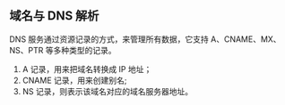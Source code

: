 ## 域名与 DNS 解析

DNS 服务通过资源记录的方式，来管理所有数据，它支持 A、CNAME、MX、NS、PTR 等多种类型的记录。

1. A 记录，用来把域名转换成 IP 地址；
2. CNAME 记录，用来创建别名;
3. NS 记录，则表示该域名对应的域名服务器地址。

